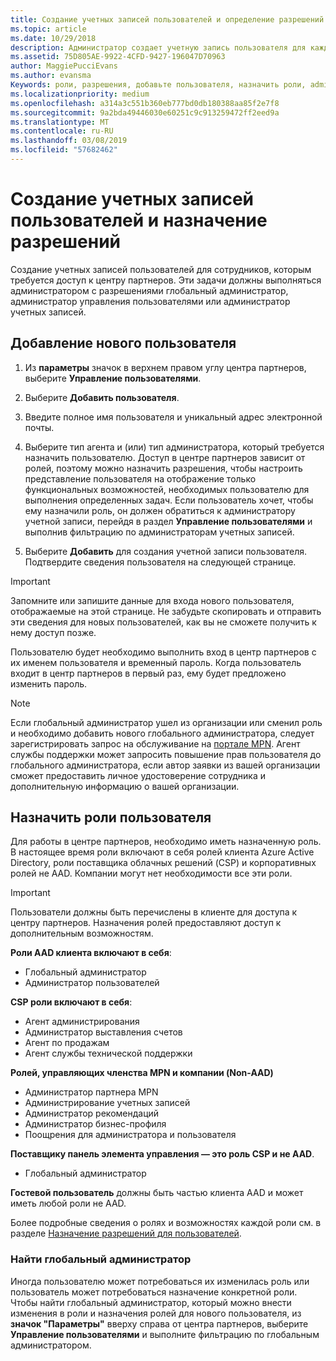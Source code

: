 ```yaml
---
title: Создание учетных записей пользователей и определение разрешений | Центр партнеров
ms.topic: article
ms.date: 10/29/2018
description: Администратор создает учетную запись пользователя для каждого сотрудника партнера, которому необходим доступ к Центру партнеров.
ms.assetid: 75D805AE-9922-4CFD-9427-196047D70963
author: MaggiePucciEvans
ms.author: evansma
Keywords: роли, разрешения, добавьте пользователя, назначить роли, admin, агент,
ms.localizationpriority: medium
ms.openlocfilehash: a314a3c551b360eb777bd0db180388aa85f2e7f8
ms.sourcegitcommit: 9a2bda49446030e60251c9c913259472ff2eed9a
ms.translationtype: MT
ms.contentlocale: ru-RU
ms.lasthandoff: 03/08/2019
ms.locfileid: "57682462"
---
```

# <a name="create-user-accounts-and-assign-permissions"></a>Создание учетных записей пользователей и назначение разрешений

Создание учетных записей пользователей для сотрудников, которым требуется доступ к центру партнеров. Эти задачи должны выполняться администратором с разрешениями глобальный администратор, администратор управления пользователями или администратор учетных записей. 


## <a name="add-a-new-user"></a>Добавление нового пользователя

1. Из **параметры** значок в верхнем правом углу центра партнеров, выберите **Управление пользователями**.

2.  Выберите **Добавить пользователя**.

3.  Введите полное имя пользователя и уникальный адрес электронной почты.

4.  Выберите тип агента и (или) тип администратора, который требуется назначить пользователю. Доступ в центре партнеров зависит от ролей, поэтому можно назначить разрешения, чтобы настроить представление пользователя на отображение только функциональных возможностей, необходимых пользователю для выполнения определенных задач.  Если пользователь хочет, чтобы ему назначили роль, он должен обратиться к администратору учетной записи, перейдя в раздел **Управление пользователями** и выполнив фильтрацию по администраторам учетных записей.

5.  Выберите **Добавить** для создания учетной записи пользователя. Подтвердите сведения пользователя на следующей странице.

> [!IMPORTANT]  
> Запомните или запишите данные для входа нового пользователя, отображаемые на этой странице. Не забудьте скопировать и отправить эти сведения для новых пользователей, как вы не сможете получить к нему доступ позже. 

Пользователю будет необходимо выполнить вход в центр партнеров с их именем пользователя и временный пароль. Когда пользователь входит в центр партнеров в первый раз, ему будет предложено изменить пароль. 

> [!NOTE]  
>  Если глобальный администратор ушел из организации или сменил роль и необходимо добавить нового глобального администратора, следует зарегистрировать запрос на обслуживание на [портале MPN](https://partner.microsoft.com/support). Агент службы поддержки может запросить повышение прав пользователя до глобального администратора, если автор заявки из вашей организации сможет предоставить личное удостоверение сотрудника и дополнительную информацию о вашей организации.

## <a name="assign-user-roles"></a>Назначить роли пользователя

Для работы в центре партнеров, необходимо иметь назначенную роль.  В настоящее время роли включают в себя ролей клиента Azure Active Directory, роли поставщика облачных решений (CSP) и корпоративных ролей не AAD. Компании могут нет необходимости все эти роли.

>[!Important]
>Пользователи должны быть перечислены в клиенте для доступа к центру партнеров. Назначения ролей предоставляют доступ к дополнительным возможностям.


**Роли AAD клиента включают в себя**:
- Глобальный администратор
- Администратор пользователей

**CSP роли включают в себя**:
- Агент администрирования
- Администратор выставления счетов
- Агент по продажам
- Агент службы технической поддержки

**Ролей, управляющих членства MPN и компании (Non-AAD)**
- Администратор партнера MPN
- Администрирование учетных записей
- Администратор рекомендаций
- Администратор бизнес-профиля
- Поощрения для администратора и пользователя

**Поставщику панель элемента управления — это роль CSP и не AAD**.
- Глобальный администратор

**Гостевой пользователь** должны быть частью клиента AAD и может иметь любой роли не AAD.

Более подробные сведения о ролях и возможностях каждой роли см. в разделе [Назначение разрешений для пользователей](permissions-overview.md).



### <a name="find-your-global-admin"></a>Найти глобальный администратор

Иногда пользователю может потребоваться их изменилась роль или пользователь может потребоваться назначение конкретной роли.  
Чтобы найти глобальный администратор, который можно внести изменения в роли и назначения ролей для нового пользователя, из **значок "Параметры"** вверху справа от центра партнеров, выберите **Управление пользователями** и выполните фильтрацию по глобальным администратором. 







